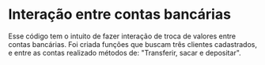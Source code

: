 # Interação entre contas bancárias
Esse código tem o intuito de fazer interação de troca de valores entre contas bancárias.
Foi criada funções que buscam três clientes cadastrados, e entre as contas realizado métodos de: "Transferir, sacar e depositar".
